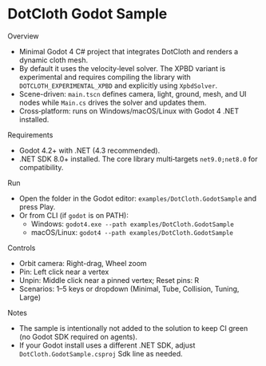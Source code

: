 DotCloth Godot Sample
=====================

Overview
- Minimal Godot 4 C# project that integrates DotCloth and renders a dynamic cloth mesh.
- By default it uses the velocity‑level solver. The XPBD variant is experimental and requires compiling the library with `DOTCLOTH_EXPERIMENTAL_XPBD` and explicitly using `XpbdSolver`.
- Scene-driven: `main.tscn` defines camera, light, ground, mesh, and UI nodes while `Main.cs` drives the solver and updates them.
- Cross‑platform: runs on Windows/macOS/Linux with Godot 4 .NET installed.

Requirements
- Godot 4.2+ with .NET (4.3 recommended).
- .NET SDK 8.0+ installed. The core library multi‑targets `net9.0;net8.0` for compatibility.

Run
- Open the folder in the Godot editor: `examples/DotCloth.GodotSample` and press Play.
- Or from CLI (if `godot` is on PATH):
  - Windows: `godot4.exe --path examples/DotCloth.GodotSample`
  - macOS/Linux: `godot4 --path examples/DotCloth.GodotSample`

Controls
- Orbit camera: Right-drag, Wheel zoom
- Pin: Left click near a vertex
- Unpin: Middle click near a pinned vertex; Reset pins: R
- Scenarios: 1–5 keys or dropdown (Minimal, Tube, Collision, Tuning, Large)

Notes
- The sample is intentionally not added to the solution to keep CI green (no Godot SDK required on agents).
- If your Godot install uses a different .NET SDK, adjust `DotCloth.GodotSample.csproj` Sdk line as needed.

